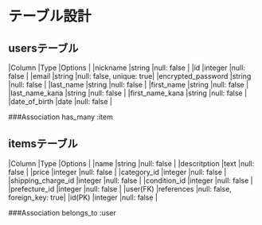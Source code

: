 # テーブル設計

## usersテーブル

|Column                |Type         |Options                  |
|nickname              |string       |null: false              |
|id                    |integer      |null: false              |
|email                 |string       |null: false, unique: true|
|encrypted_password    |string       |null: false              |
|last_name             |string       |null: false              |
|first_name            |string       |null: false              |
|last_name_kana        |string       |null: false              |
|first_name_kana       |string       |null: false              |
|date_of_birth         |date         |null: false              |

###Association
has_many :item


## itemsテーブル

|Column                |Type         |Options                       |
|name                  |string       |null: false                   |
|descritption          |text         |null: false                   |
|price                 |integer      |null: false                   |
|category_id           |integer      |null: false                   |
|shipping_charge_id    |integer      |null: false                   |
|condition_id          |integer      |null: false                   |
|prefecture_id         |integer      |null: false                   |
|user(FK)              |references   |null: false, foreign_key: true|
|id(PK)                |integer      |null: false                   |


###Association
belongs_to :user